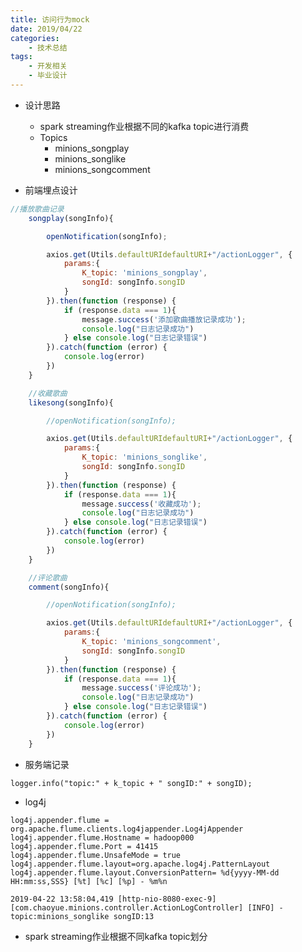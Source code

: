 ```yaml
---
title: 访问行为mock
date: 2019/04/22
categories:
    - 技术总结
tags:
    - 开发相关
    - 毕业设计
---
```

* 设计思路
	* spark streaming作业根据不同的kafka topic进行消费
	* Topics
		* minions_songplay
		* minions_songlike
		* minions_songcomment
 
* 前端埋点设计

```javascript
//播放歌曲记录
    songplay(songInfo){

        openNotification(songInfo);

        axios.get(Utils.defaultURIdefaultURI+"/actionLogger", {
            params:{
                K_topic: 'minions_songplay',
                songId: songInfo.songID
            }
        }).then(function (response) {
            if (response.data === 1){
                message.success('添加歌曲播放记录成功');
                console.log("日志记录成功")
            } else console.log("日志记录错误")
        }).catch(function (error) {
            console.log(error)
        })
    }

    //收藏歌曲
    likesong(songInfo){

        //openNotification(songInfo);

        axios.get(Utils.defaultURIdefaultURI+"/actionLogger", {
            params:{
                K_topic: 'minions_songlike',
                songId: songInfo.songID
            }
        }).then(function (response) {
            if (response.data === 1){
                message.success('收藏成功');
                console.log("日志记录成功")
            } else console.log("日志记录错误")
        }).catch(function (error) {
            console.log(error)
        })
    }

    //评论歌曲
    comment(songInfo){

        //openNotification(songInfo);

        axios.get(Utils.defaultURIdefaultURI+"/actionLogger", {
            params:{
                K_topic: 'minions_songcomment',
                songId: songInfo.songID
            }
        }).then(function (response) {
            if (response.data === 1){
                message.success('评论成功');
                console.log("日志记录成功")
            } else console.log("日志记录错误")
        }).catch(function (error) {
            console.log(error)
        })
    }
```

* 服务端记录

`logger.info("topic:" + k_topic + " songID:" + songID);`

* log4j

```properties
log4j.appender.flume = org.apache.flume.clients.log4jappender.Log4jAppender
log4j.appender.flume.Hostname = hadoop000
log4j.appender.flume.Port = 41415
log4j.appender.flume.UnsafeMode = true
log4j.appender.flume.layout=org.apache.log4j.PatternLayout
log4j.appender.flume.layout.ConversionPattern= %d{yyyy-MM-dd HH:mm:ss,SSS} [%t] [%c] [%p] - %m%n
```
`2019-04-22 13:58:04,419 [http-nio-8080-exec-9] [com.chaoyue.minions.controller.ActionLogController] [INFO] - topic:minions_songlike songID:13`

* spark streaming作业根据不同kafka topic划分




